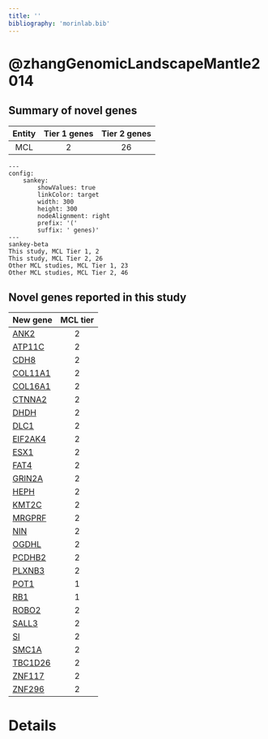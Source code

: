 ```yaml
---
title: ''
bibliography: 'morinlab.bib'
---
```


# @zhangGenomicLandscapeMantle2014
## Summary of novel genes

|Entity| Tier 1 genes| Tier 2 genes|
|:-:|:-:|:-:|
|MCL|2|26|
```mermaid
---
config:
    sankey:
        showValues: true
        linkColor: target
        width: 300
        height: 300
        nodeAlignment: right
        prefix: '('
        suffix: ' genes)'
---
sankey-beta
This study, MCL Tier 1, 2
This study, MCL Tier 2, 26
Other MCL studies, MCL Tier 1, 23
Other MCL studies, MCL Tier 2, 46
```


## Novel genes reported in this study

|New gene|MCL tier|
|:-|:-:|
|[ANK2](ANK2)|2 |
|[ATP11C](ATP11C)|2 |
|[CDH8](CDH8)|2 |
|[COL11A1](COL11A1)|2 |
|[COL16A1](COL16A1)|2 |
|[CTNNA2](CTNNA2)|2 |
|[DHDH](DHDH)|2 |
|[DLC1](DLC1)|2 |
|[EIF2AK4](EIF2AK4)|2 |
|[ESX1](ESX1)|2 |
|[FAT4](FAT4)|2 |
|[GRIN2A](GRIN2A)|2 |
|[HEPH](HEPH)|2 |
|[KMT2C](KMT2C)|2 |
|[MRGPRF](MRGPRF)|2 |
|[NIN](NIN)|2 |
|[OGDHL](OGDHL)|2 |
|[PCDHB2](PCDHB2)|2 |
|[PLXNB3](PLXNB3)|2 |
|[POT1](POT1)|1 |
|[RB1](RB1)|1 |
|[ROBO2](ROBO2)|2 |
|[SALL3](SALL3)|2 |
|[SI](SI)|2 |
|[SMC1A](SMC1A)|2 |
|[TBC1D26](TBC1D26)|2 |
|[ZNF117](ZNF117)|2 |
|[ZNF296](ZNF296)|2 |

# Details

